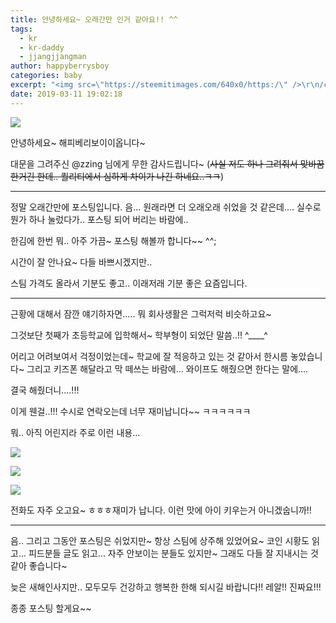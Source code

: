 ```yaml
---
title: 안녕하세요~ 오래간만 인거 같아요!! ^^
tags:
  - kr
  - kr-daddy
  - jjangjjangman
author: happyberrysboy
categories: baby
excerpt: "<img src=\"https://steemitimages.com/640x0/https:/\" />\r\n/cdn.steemitimages.com/DQmU8hwnAWm29BmczzrLHGfxPhDsUyr8VQwF8UiFdRrFgjY/％EC％83％88％20％ED％8C％8C％EC％9D％BC％202019-02-27％2017.53.44_2.jpg)   안녕하세요~ 해피베리보이이옵니다~  대문을 그려주신 @zzing 님에게 무한 감사드립니다~ (~~사실 저도 하나 그려....."
date: 2019-03-11 19:02:18
---
```


![](https://steemitimages.com/640x0/https://cdn.steemitimages.com/DQmU8hwnAWm29BmczzrLHGfxPhDsUyr8VQwF8UiFdRrFgjY/％EC％83％88％20％ED％8C％8C％EC％9D％BC％202019-02-27％2017.53.44_2.jpg)


안녕하세요~ 해피베리보이이옵니다~

대문을 그려주신 @zzing 님에게 무한 감사드립니다~
(~~사실 저도 하나 그려줘서 맞바꿈 한거긴 한데.. 퀄리티에서 심하게 차이가 나긴 하네요..ㅋㅋ~~)


___

정말 오래간만에 포스팅입니다.
음... 원래라면 더 오래오래 쉬었을 것 같은데....
실수로 뭔가 하나 눌렀다가.. 포스팅 되어 버리는 바람에..

한김에 한번 뭐.. 아주 가끔~ 포스팅 해볼까 합니다~~ ^^;

시간이 잘 안나요~ 다들 바쁘시겠지만.. 

스팀 가격도 올라서 기분도 좋고.. 이래저래 기분 좋은 요즘입니다.

___

근황에 대해서 잠깐 얘기하자면.....
뭐 회사생활은 그럭저럭 비슷하고요~

그것보단 첫째가 초등학교에 입학해서~ 학부형이 되었단 말씀..!! ^____^

어리고 어려보여서 걱정이었는데~ 학교에 잘 적응하고 있는 것 같아서 한시름 놓았습니다~
그리고 키즈폰 해달라고 막 떼쓰는 바람에... 와이프도 해줬으면 한다는 말에....

결국 해줬더니....!!!

이게 웬걸..!!! 수시로 연락오는데 너무 재미납니다~~ ㅋㅋㅋㅋㅋㅋ

뭐.. 아직 어린지라 주로 이런 내용...

![](https://cdn.steemitimages.com/DQmaXZmqdPQav1Y7gZMp2fSLz5qYrSoFzzJh1xaTUBFGUEc/image.png)

![](https://cdn.steemitimages.com/DQmYZxoYZno5fEXHsajdQU1viagPsGSZmaLHX4R4r3T96A8/image.png)

![](https://cdn.steemitimages.com/DQmYaqoshjJG8YEs59PRz1wdbuXVpGLGYVdSjnwqDbLGtzj/image.png)

전화도 자주 오고요~ ㅎㅎㅎ재미가 납니다.
이런 맛에 아이 키우는거 아니겠숩니까!! 

___

음.. 그리고 그동안 포스팅은 쉬었지만~ 항상 스팀에 상주해 있었어요~ 
코인 시황도 읽고... 피드분들 글도 읽고... 
자주 안보이는 분들도 있지만~ 그래도 다들 잘 지내시는 것 같아 좋습니다~

늦은 새해인사지만.. 모두모두 건강하고 행복한 한해 되시길 바랍니다!! 레알!! 진짜요!!! 

종종 포스팅 할게요~~